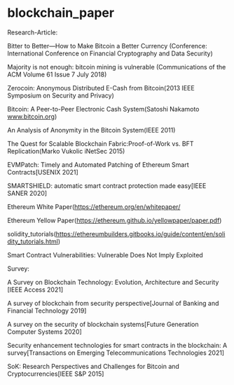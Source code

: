 # blockchain_paper

Research-Article:

Bitter to Better—How to Make Bitcoin a Better Currency (Conference: International Conference on Financial Cryptography and Data Security)

Majority is not enough: bitcoin mining is vulnerable (Communications of the ACM Volume 61 Issue 7 July 2018)

Zerocoin: Anonymous Distributed E-Cash from Bitcoin(2013 IEEE Symposium on Security and Privacy)

Bitcoin: A Peer-to-Peer Electronic Cash System(Satoshi Nakamoto www.bitcoin.org)

An Analysis of Anonymity in the Bitcoin System(IEEE 2011)

The Quest for Scalable Blockchain Fabric:Proof-of-Work vs. BFT Replication(Marko Vukolic iNetSec 2015)

EVMPatch: Timely and Automated Patching of Ethereum Smart Contracts[USENIX 2021]

SMARTSHIELD: automatic smart contract protection made easy[IEEE SANER 2020]

Ethereum White Paper(https://ethereum.org/en/whitepaper/

Ethereum Yellow Paper(https://ethereum.github.io/yellowpaper/paper.pdf)

solidity_tutorials(https://ethereumbuilders.gitbooks.io/guide/content/en/solidity_tutorials.html)

Smart Contract Vulnerabilities: Vulnerable Does Not Imply Exploited



Survey:

A Survey on Blockchain Technology: Evolution, Architecture and Security  [IEEE Access 2021]

A survey of blockchain from security perspective[Journal of Banking and Financial Technology 2019]

A survey on the security of blockchain systems[Future Generation Computer Systems 2020]

Security enhancement technologies for smart contracts in the blockchain: A survey[Transactions on Emerging Telecommunications Technologies 2021]

SoK: Research Perspectives and Challenges for Bitcoin and Cryptocurrencies[IEEE S&P 2015]
